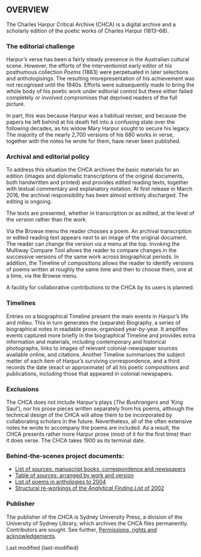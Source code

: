 ## OVERVIEW

The Charles Harpur Critical Archive (CHCA) is a digital archive and a 
scholarly edition of the poetic works of Charles Harpur (1813–68).

### The editorial challenge

Harpur’s verse has been a fairly steady presence in the Australian 
cultural scene. However, the efforts of the interventionist early editor 
of his posthumous collection *Poems* (1883) were perpetuated in later 
selections and anthologisings. The resulting misrepresentation of his 
achievement was not recognised until the 1940s. Efforts were 
subsequently made to bring the whole body of his poetic work under 
editorial control but these either failed completely or involved 
compromises that deprived readers of the full picture.

In part, this was because Harpur was a habitual reviser, and because the papers he left behind at his death 
fell into a confusing state over the following decades, as his widow Mary Harpur 
sought to secure his legacy. The majority of the nearly 2,700 versions 
of his 680 works in verse, together with the notes he wrote for them, have never been published.

### Archival and editorial policy

To address this situation the CHCA archives the basic materials for an 
edition (images and diplomatic transcriptions of the original documents, 
both handwritten and printed) and provides edited reading texts, 
together with textual commentary and explanatory notation. At first 
release in March 2016, the archival responsibility has been almost entirely
discharged. The editing is ongoing.

The texts are presented, whether in transcription or as edited, at the level of the *version* rather than the 
*work*. 

Via the Browse menu the reader chooses a poem. An archival transcription or edited reading text appears next to an image of the original document. The reader can change the version via a menu at the top. Invoking the Multiway Compare Tool allows the reader to compare changes in the 
successive versions of the same work across biographical periods. In addition, the Timeline of compositions allows the reader to identify versions of poems written at roughly the same time and then to choose them, one at a time, via the Browse menu.

A facility 
for collaborative contributions to the CHCA by its users is planned. 

### Timelines

Entries on a biographical Timeline present the main events in Harpur’s 
life and milieu. This in turn generates the (separate) Biography, a 
series of biographical notes in readable prose, organised year-by-year. 
It amplifies events captured more briefly in the biographical Timeline 
and provides extra information and materials, including contemporary and 
historical photographs, links to images of relevant colonial-newspaper 
sources available online, and citations. Another Timeline summarises the 
subject matter of each item of Harpur’s surviving correspondence, and a 
third records the date (exact or approximate) of all his poetic 
compositions and publications, including those that appeared in colonial 
newspapers.

### Exclusions

The CHCA does not include Harpur’s plays (*The Bushrangers* and ‘King 
Saul’), nor his prose pieces written separately from his poems, although 
the technical design of the CHCA will allow them to be incorporated by 
collaborating scholars in the future. Nevertheless, all of the often 
extensive notes he wrote to accompany the poems are included. As a 
result, the CHCA presents rather more Harpur prose (most of it for the 
first time) than it does verse. The CHCA takes 1900 as its terminal 
date.

### Behind-the-scenes project documents:  
  * [List of sources: manuscript books, correspondence and newspapers](37)  
  * [Table of sources: arranged by work and version](/harpur/works?projid=english/harpur)  
  * [List of poems in anthologies to 2004](38)  
  * [Structural re-workings of the *Analytical Finding List* of 2002](10)  

### Publisher
The publisher of the CHCA is Sydney University Press, a division of the 
University of Sydney Library, which archives the CHCA files permanently. 
Contributors are sought. See further, [Permissions, rights and acknowledgements](34).

<p class=last-modified>Last modified {last-modified}</p>
